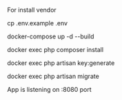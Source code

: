 For install vendor

cp .env.example .env

docker-compose up -d --build

docker exec php composer install

docker exec php artisan key:generate

docker exec php artisan migrate

App is listening on :8080 port
